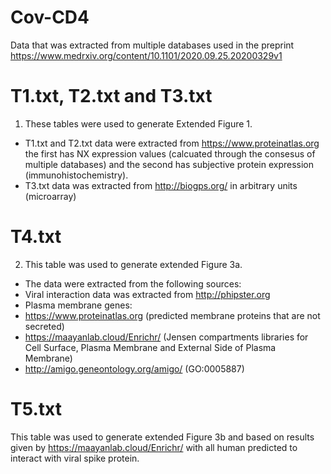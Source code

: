 # Cov-CD4
Data that was extracted from multiple databases used in the preprint https://www.medrxiv.org/content/10.1101/2020.09.25.20200329v1

# T1.txt, T2.txt and T3.txt
1. These tables were used to generate Extended Figure 1.
  - T1.txt and T2.txt data were extracted from https://www.proteinatlas.org the first has NX expression values (calcuated through the consesus of multiple databases) and the second has subjective protein expression (immunohistochemistry).
  - T3.txt data was extracted from http://biogps.org/ in arbitrary units (microarray)

# T4.txt
2. This table was used to generate extended Figure 3a.
  - The data were extracted from the following sources:
   - Viral interaction data was extracted from http://phipster.org 
  - Plasma membrane genes:
   - https://www.proteinatlas.org (predicted membrane proteins that are not secreted)
   - https://maayanlab.cloud/Enrichr/ (Jensen compartments libraries for Cell Surface, Plasma Membrane and External Side of Plasma Membrane)
   - http://amigo.geneontology.org/amigo/ (GO:0005887)

# T5.txt
This table was used to generate extended Figure 3b and based on results given by https://maayanlab.cloud/Enrichr/ with all human predicted to interact with viral spike protein.
